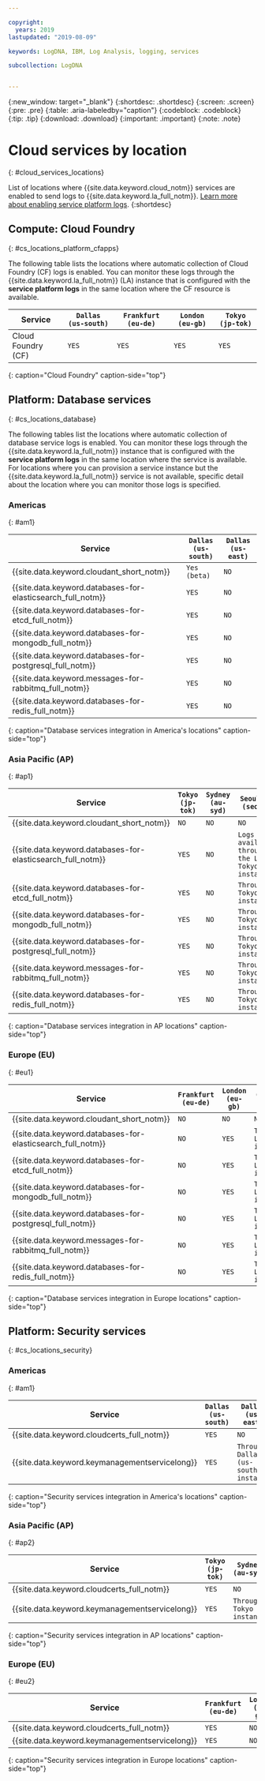 ```yaml
---

copyright:
  years: 2019
lastupdated: "2019-08-09"

keywords: LogDNA, IBM, Log Analysis, logging, services

subcollection: LogDNA


---
```


{:new_window: target="_blank"}
{:shortdesc: .shortdesc}
{:screen: .screen}
{:pre: .pre}
{:table: .aria-labeledby="caption"}
{:codeblock: .codeblock}
{:tip: .tip}
{:download: .download}
{:important: .important}
{:note: .note}


# Cloud services by location
{: #cloud_services_locations}

List of locations where {{site.data.keyword.cloud_notm}} services are enabled to send logs to {{site.data.keyword.la_full_notm}}. [Learn more about enabling service platform logs](/docs/services/Log-Analysis-with-LogDNA?topic=LogDNA-config_svc_logs).
{:shortdesc}


## Compute: Cloud Foundry
{: #cs_locations_platform_cfapps}

The following table lists the locations where automatic collection of Cloud Foundry (CF) logs is enabled. You can monitor these logs through the {{site.data.keyword.la_full_notm}} (LA) instance that is configured with the **service platform logs** in the same location where the CF resource is available.

| Service                                                       | `Dallas (us-south)` | `Frankfurt (eu-de)` | `London (eu-gb)` | `Tokyo (jp-tok)` |
|---------------------------------------------------------------|---------------------|---------------------|------------------|------------------|
| Cloud Foundry (CF)                                            | `YES`               | `YES`               | `YES`            | `YES`            |
{: caption="Cloud Foundry" caption-side="top"} 


## Platform: Database services
{: #cs_locations_database}

The following tables list the locations where automatic collection of database service logs is enabled. You can monitor these logs through the {{site.data.keyword.la_full_notm}} instance that is configured with the **service platform logs** in the same location where the service is available. For locations where you can provision a service instance but the {{site.data.keyword.la_full_notm}} service is not available, specific detail about the location where you can monitor those logs is specified.

### Americas
{: #am1}

| Service                                                         | `Dallas (us-south)` | `Dallas (us-east)`  |
|-----------------------------------------------------------------|---------------------|---------------------|
| {{site.data.keyword.cloudant_short_notm}}                       | `Yes (beta)`        | `NO`                |
| {{site.data.keyword.databases-for-elasticsearch_full_notm}}     | `YES`               | `NO`                | 
| {{site.data.keyword.databases-for-etcd_full_notm}}              | `YES`               | `NO`                |
| {{site.data.keyword.databases-for-mongodb_full_notm}}           | `YES`               | `NO`                |
| {{site.data.keyword.databases-for-postgresql_full_notm}}        | `YES`               | `NO`                |
| {{site.data.keyword.messages-for-rabbitmq_full_notm}}           | `YES`               | `NO`                |
| {{site.data.keyword.databases-for-redis_full_notm}}             | `YES`               | `NO`                |
{: caption="Database services integration in America's locations" caption-side="top"} 


### Asia Pacific (AP)
{: #ap1}


| Service                                                         | `Tokyo (jp-tok)` |`Sydney (au-syd)`   | `Seoul 01 (seo01)`       | `Chennai 01 (che01)`     |
|-----------------------------------------------------------------|------------------|--------------------|--------------------------|--------------------------|
| {{site.data.keyword.cloudant_short_notm}}                       | `NO`             | `NO`               | `NO`                     | `NO`                     |
| {{site.data.keyword.databases-for-elasticsearch_full_notm}}     | `YES`            | `NO`               | `Logs are available through the LA Tokyo instance` | `Logs are available through the LA Tokyo instance` |
| {{site.data.keyword.databases-for-etcd_full_notm}}              | `YES`            | `NO`               | `Through Tokyo instance` | `Through Tokyo instance` |
| {{site.data.keyword.databases-for-mongodb_full_notm}}           | `YES`            | `NO`               | `Through Tokyo instance` | `Through Tokyo instance` |
| {{site.data.keyword.databases-for-postgresql_full_notm}}        | `YES`            | `NO`               | `Through Tokyo instance` | `Through Tokyo instance` |
| {{site.data.keyword.messages-for-rabbitmq_full_notm}}           | `YES`            | `NO`               | `Through Tokyo instance` | `Through Tokyo instance` |
| {{site.data.keyword.databases-for-redis_full_notm}}             | `YES`            | `NO`               | `Through Tokyo instance` | `Through Tokyo instance` |
{: caption="Database services integration in AP locations" caption-side="top"} 


### Europe (EU)
{: #eu1}

| Service                                                       |`Frankfurt (eu-de)`  | `London (eu-gb)` | `Oslo 01 (osl01)`         |
|---------------------------------------------------------------|---------------------|------------------|---------------------------|
| {{site.data.keyword.cloudant_short_notm}}                     | `NO`                | `NO`             | `NO`                      |
| {{site.data.keyword.databases-for-elasticsearch_full_notm}}   | `NO`                | `YES`            | `Through London instance` |
| {{site.data.keyword.databases-for-etcd_full_notm}}            | `NO`                | `YES`            | `Through London instance` |
| {{site.data.keyword.databases-for-mongodb_full_notm}}         | `NO`                | `YES`            | `Through London instance` | 
| {{site.data.keyword.databases-for-postgresql_full_notm}}      | `NO`                | `YES`            | `Through London instance` |
| {{site.data.keyword.messages-for-rabbitmq_full_notm}}         | `NO`                | `YES`            | `Through London instance` |
| {{site.data.keyword.databases-for-redis_full_notm}}           | `NO`                | `YES`            | `Through London instance` |
{: caption="Database services integration in Europe locations" caption-side="top"} 



## Platform: Security services
{: #cs_locations_security}


### Americas
{: #am1}

| Service                                                         | `Dallas (us-south)` | `Dallas (us-east)`                   |
|-----------------------------------------------------------------|---------------------|--------------------------------------|
| {{site.data.keyword.cloudcerts_full_notm}}                      | `YES`               | `NO`                                 |            
| {{site.data.keyword.keymanagementservicelong}}                  | `YES`               | `Through Dallas (us-south) instance` |
{: caption="Security services integration in America's locations" caption-side="top"} 



### Asia Pacific (AP)
{: #ap2}


| Service                                                         | `Tokyo (jp-tok)` |`Sydney (au-syd)`           |
|-----------------------------------------------------------------|------------------|----------------------------|
| {{site.data.keyword.cloudcerts_full_notm}}                      | `YES`            | `NO`                       |
| {{site.data.keyword.keymanagementservicelong}}                  | `YES`            | `Through Tokyo instance`   |
{: caption="Security services integration in AP locations" caption-side="top"} 


### Europe (EU)
{: #eu2}

| Service                                                       |`Frankfurt (eu-de)`  | `London (eu-gb)` | 
|---------------------------------------------------------------|---------------------|------------------|
| {{site.data.keyword.cloudcerts_full_notm}}                    | `YES`               | `NO`             |
| {{site.data.keyword.keymanagementservicelong}}                | `YES`               | `NO`             |
{: caption="Security services  integration in Europe locations" caption-side="top"} 



